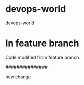 # devops-world
devops-world

# In feature branch
Code modified from feature branch

 ###############

new change
